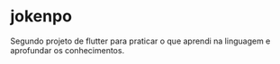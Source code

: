# jokenpo

Segundo projeto de flutter para praticar o que aprendi na linguagem e aprofundar os conhecimentos.
